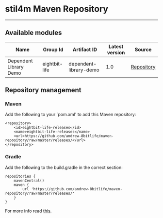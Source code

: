 # stil4m Maven Repository
---

## Available modules


| Name                         | Group Id      | Artifact ID                   | Latest version | Source |
|------------------------------|---------------|-------------------------------|----------------|--------|
|Dependent Library Demo        | eightbit-life | dependent-library-demo        | 1.0            | [Repository](https://github.com/andrew-8bitlife/dependent-library-demo) |

## Repository management

### Maven

Add the following to your `pom.xml' to add this Maven repository:

```
<repository>
    <id>eightbit-life-releases</id>
    <name>eightbit-life-releases</name>
    <url>https://github.com/andrew-8bitlife/maven-repository/raw/master/releases/</url>
</repository>
```

### Gradle

Add the following to the build.gradle in the correct section:

```
repositories {
    mavenCentral()
    maven {
        url 'https://github.com/andrew-8bitlife/maven-repository/raw/master/releases/'
    }
}
```

For more info read [this](http://www.gradle.org/docs/current/userguide/artifact_dependencies_tutorial.html).
